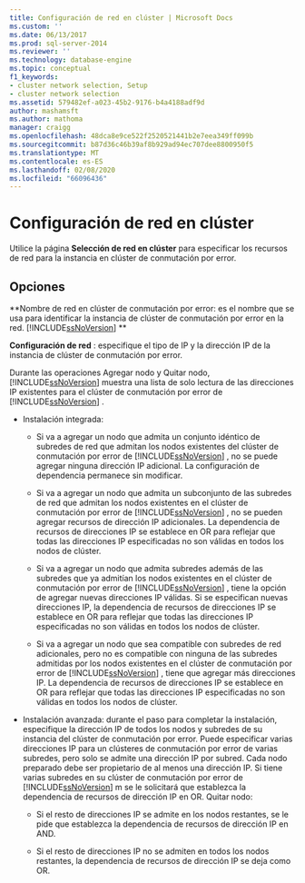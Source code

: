 ```yaml
---
title: Configuración de red en clúster | Microsoft Docs
ms.custom: ''
ms.date: 06/13/2017
ms.prod: sql-server-2014
ms.reviewer: ''
ms.technology: database-engine
ms.topic: conceptual
f1_keywords:
- cluster network selection, Setup
- cluster network selection
ms.assetid: 579482ef-a023-45b2-9176-b4a4188adf9d
author: mashamsft
ms.author: mathoma
manager: craigg
ms.openlocfilehash: 48dca8e9ce522f2520521441b2e7eea349ff099b
ms.sourcegitcommit: b87d36c46b39af8b929ad94ec707dee8800950f5
ms.translationtype: MT
ms.contentlocale: es-ES
ms.lasthandoff: 02/08/2020
ms.locfileid: "66096436"
---
```

# <a name="cluster-network-configuration"></a>Configuración de red en clúster
  Utilice la página **Selección de red en clúster** para especificar los recursos de red para la instancia en clúster de conmutación por error.  
  
## <a name="options"></a>Opciones  
 **Nombre de red en clúster de conmutación por error: es el nombre que se usa para identificar la instancia de clúster de conmutación por error en la red. [!INCLUDE[ssNoVersion](../../includes/ssnoversion-md.md)] **  
  
 **Configuración de red** : especifique el tipo de IP y la dirección IP de la instancia de clúster de conmutación por error.  
  
 Durante las operaciones Agregar nodo y Quitar nodo, [!INCLUDE[ssNoVersion](../../includes/ssnoversion-md.md)] muestra una lista de solo lectura de las direcciones IP existentes para el clúster de conmutación por error de [!INCLUDE[ssNoVersion](../../includes/ssnoversion-md.md)] .  
  
-   Instalación integrada:  
  
    -   Si va a agregar un nodo que admita un conjunto idéntico de subredes de red que admitan los nodos existentes del clúster de conmutación por error de [!INCLUDE[ssNoVersion](../../includes/ssnoversion-md.md)] , no se puede agregar ninguna dirección IP adicional. La configuración de dependencia permanece sin modificar.  
  
    -   Si va a agregar un nodo que admita un subconjunto de las subredes de red que admitan los nodos existentes en el clúster de conmutación por error de [!INCLUDE[ssNoVersion](../../includes/ssnoversion-md.md)] , no se pueden agregar recursos de dirección IP adicionales. La dependencia de recursos de direcciones IP se establece en OR para reflejar que todas las direcciones IP especificadas no son válidas en todos los nodos de clúster.  
  
    -   Si va a agregar un nodo que admita subredes además de las subredes que ya admitían los nodos existentes en el clúster de conmutación por error de [!INCLUDE[ssNoVersion](../../includes/ssnoversion-md.md)] , tiene la opción de agregar nuevas direcciones IP válidas. Si se especifican nuevas direcciones IP, la dependencia de recursos de direcciones IP se establece en OR para reflejar que todas las direcciones IP especificadas no son válidas en todos los nodos de clúster.  
  
    -   Si va a agregar un nodo que sea compatible con subredes de red adicionales, pero no es compatible con ninguna de las subredes admitidas por los nodos existentes en el clúster de conmutación por error de [!INCLUDE[ssNoVersion](../../includes/ssnoversion-md.md)] , tiene que agregar más direcciones IP. La dependencia de recursos de direcciones IP se establece en OR para reflejar que todas las direcciones IP especificadas no son válidas en todos los nodos de clúster.  
  
-   Instalación avanzada: durante el paso para completar la instalación, especifique la dirección IP de todos los nodos y subredes de su instancia del clúster de conmutación por error. Puede especificar varias direcciones IP para un clústeres de conmutación por error de varias subredes, pero solo se admite una dirección IP por subred. Cada nodo preparado debe ser propietario de al menos una dirección IP. Si tiene varias subredes en su clúster de conmutación por error de [!INCLUDE[ssNoVersion](../../includes/ssnoversion-md.md)] m se le solicitará que establezca la dependencia de recursos de dirección IP en OR. Quitar nodo:  
  
    -   Si el resto de direcciones IP se admite en los nodos restantes, se le pide que establezca la dependencia de recursos de dirección IP en AND.  
  
    -   Si el resto de direcciones IP no se admiten en todos los nodos restantes, la dependencia de recursos de dirección IP se deja como OR.  
  
  
